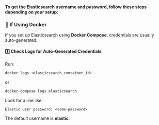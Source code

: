#### To get the Elasticsearch username and password, follow these steps depending on your setup:

### 🔹 If Using Docker
If you set up Elasticsearch using **Docker Compose**, credentials are usually auto-generated.

#### 1️⃣ Check Logs for Auto-Generated Credentials
Run:

```sh
docker logs <elasticsearch_container_id>
```
or

```sh
docker-compose logs elasticsearch
```

Look for a line like:

```pgsql
Elastic user password: <some-password>
```
The default username is **elastic**.

